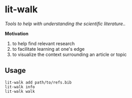 lit-walk
========

_Tools to help with understanding the scientific literature.._

**Motivation**

1. to help find relevant research
2. to facilitate learning at one's edge
3. to visualize the context surrounding an article or topic

Usage
-----

```
lit-walk add path/to/refs.bib
lit-walk info
lit-walk walk
```
